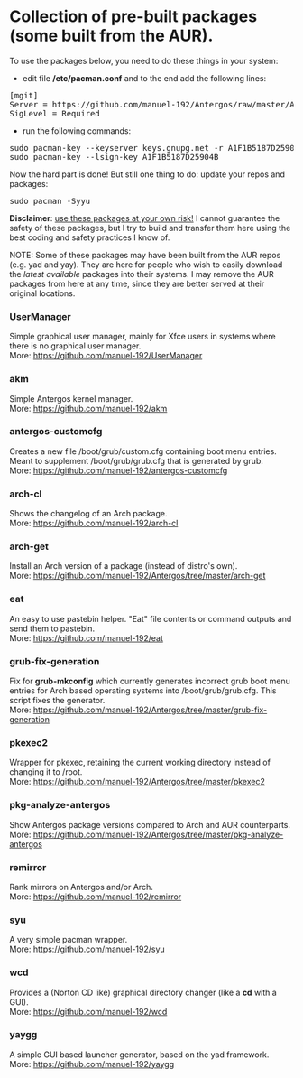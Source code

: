 # Collection of pre-built packages (some built from the AUR).

To use the packages below, you need to do these things in your system:
- edit file <b>/etc/pacman.conf</b> and to the end add the following lines:
<pre>
[mgit]
Server = https://github.com/manuel-192/Antergos/raw/master/Antergos-packages
SigLevel = Required
</pre>
- run the following commands:
<pre>
sudo pacman-key --keyserver keys.gnupg.net -r A1F1B5187D25904B
sudo pacman-key --lsign-key A1F1B5187D25904B
</pre>
Now the hard part is done! But still one thing to do: update your repos and packages:
<pre>
sudo pacman -Syyu
</pre>


<b>Disclaimer</b>: <u>use these packages at your own risk!</u> I cannot guarantee the safety of these packages, but I try to build and transfer them here using the best coding and safety practices I know of.

NOTE: Some of these packages may have been built from the AUR repos (e.g. yad and yay). They are here for people who wish to easily download the <i>latest available</i> packages into their systems. I may remove the AUR packages from here at any time, since they are better served at their original locations.

### UserManager
Simple graphical user manager, mainly for Xfce users in systems where there is no graphical user manager.<br>
More: https://github.com/manuel-192/UserManager

### akm
Simple Antergos kernel manager.<br>
More: https://github.com/manuel-192/akm

### antergos-customcfg
Creates a new file /boot/grub/custom.cfg containing boot menu entries. Meant to supplement /boot/grub/grub.cfg that is generated by grub.<br>
More: https://github.com/manuel-192/antergos-customcfg

### arch-cl
Shows the changelog of an Arch package.<br>
More: https://github.com/manuel-192/arch-cl

### arch-get
Install an Arch version of a package (instead of distro's own).<br>
More: https://github.com/manuel-192/Antergos/tree/master/arch-get

### eat
An easy to use pastebin helper. "Eat" file contents or command outputs and send them to pastebin.<br>
More: https://github.com/manuel-192/eat

### grub-fix-generation
Fix for <b>grub-mkconfig</b> which currently generates incorrect grub boot menu entries for Arch based operating systems into /boot/grub/grub.cfg. This script fixes the generator.<br>
More: https://github.com/manuel-192/Antergos/tree/master/grub-fix-generation

### pkexec2
Wrapper for pkexec, retaining the current working directory instead of changing it to /root.<br>
More: https://github.com/manuel-192/Antergos/tree/master/pkexec2

### pkg-analyze-antergos
Show Antergos package versions compared to Arch and AUR counterparts.<br>
More: https://github.com/manuel-192/Antergos/tree/master/pkg-analyze-antergos

### remirror
Rank mirrors on Antergos and/or Arch.<br>
More: https://github.com/manuel-192/remirror

### syu
A very simple pacman wrapper.<br>
More: https://github.com/manuel-192/syu

### wcd
Provides a (Norton CD like) graphical directory changer (like a <b>cd</b> with a GUI).<br>
More: https://github.com/manuel-192/wcd

### yaygg
A simple GUI based launcher generator, based on the yad framework.<br>
More: https://github.com/manuel-192/yaygg
